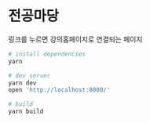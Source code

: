 전공마당
=====
링크를 누르면 강의홈페이지로 연결되는 페이지

```bash
# install dependencies
yarn

# dev server
yarn dev
open 'http://localhost:8000/'

# build
yarn build
```
